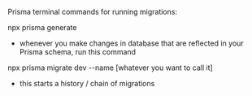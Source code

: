 Prisma terminal commands for running migrations:

npx prisma generate
- whenever you make changes in database that are reflected in your Prisma schema, run this command

npx prisma migrate dev --name [whatever you want to call it]
- this starts a history / chain of migrations